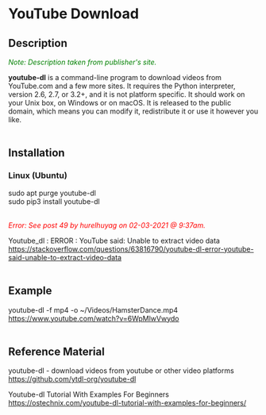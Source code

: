 # YouTube Download

## **Description**

<span style="color:green">*Note: Description taken from publisher's site.*</span>

**youtube-dl** is a command-line program to download videos from YouTube.com and a few more sites. It requires the Python interpreter, version 2.6, 2.7, or 3.2+, and it is not platform specific. It should work on your Unix box, on Windows or on macOS. It is released to the public domain, which means you can modify it, redistribute it or use it however you like.
</br></br>

## **Installation**
### Linux (Ubuntu)
sudo apt purge youtube-dl </br>
sudo pip3 install youtube-dl
</br></br>

<span style="color:red">*Error: See post 49 by hurelhuyag on 02-03-2021 @ 9:37am.*</span>

Youtube_dl : ERROR : YouTube said: Unable to extract video data </br>
https://stackoverflow.com/questions/63816790/youtube-dl-error-youtube-said-unable-to-extract-video-data
</br></br>

## **Example**
youtube-dl -f mp4 -o ~/Videos/HamsterDance.mp4 https://www.youtube.com/watch?v=6WpMlwVwydo
</br></br>

## **Reference Material**
youtube-dl - download videos from youtube or other video platforms </br>
https://github.com/ytdl-org/youtube-dl

Youtube-dl Tutorial With Examples For Beginners </br>
https://ostechnix.com/youtube-dl-tutorial-with-examples-for-beginners/
</br></br>
